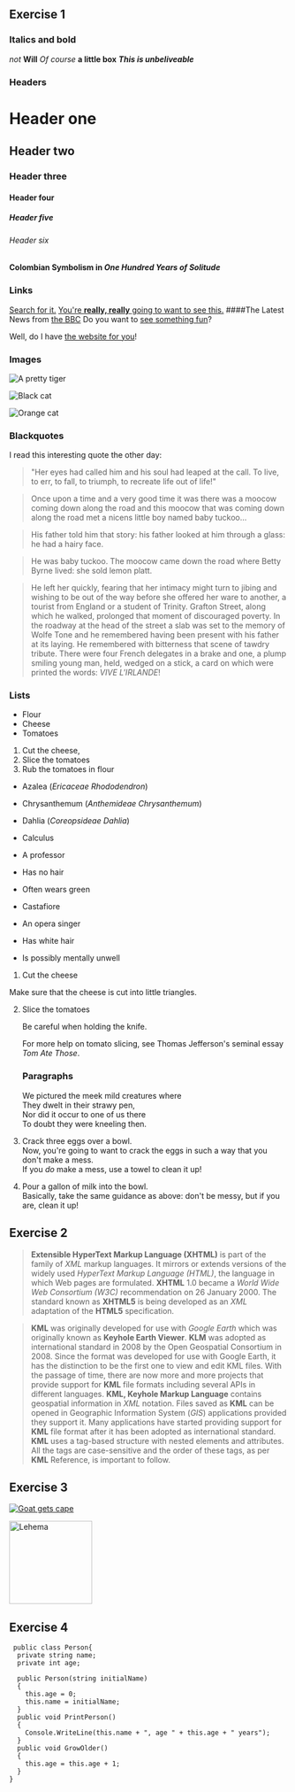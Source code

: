 ## Exercise 1

### Italics and bold
_not_
**Will**
_Of course_ **a little box**
**_This is unbeliveable_**

### Headers

# Header one
## Header two
### Header three
#### Header four
##### Header five
###### Header six

#### Colombian Symbolism in _One Hundred Years of Solitude_

### Links

[Search for it.](www.google.com)
[You're **really, really** going to want to see this.](www.dailykitten.com)
####The Latest News from [the BBC](www.bbc.com/news)
Do you want to [see something fun][a fun place]?

Well, do I have [the website for you][another fun place]!

[a fun place]: www.zombo.com
[another fun place]: www.stumbleupon.com

### Images

![A pretty tiger](https://upload.wikimedia.org/wikipedia/commons/5/56/Tiger.50.jpg)

![Black cat][Black]

![Orange cat][Orange]

[Black]: https://upload.wikimedia.org/wikipedia/commons/a/a3/81_INF_DIV_SSI.jpg

[Orange]: http://icons.iconarchive.com/icons/google/noto-emoji-animals-nature/256/22221-cat-icon.png

### Blackquotes

I read this interesting quote the other day:

>"Her eyes had called him and his soul had leaped at the call. To live, to err, to fall, to triumph, to recreate life out of life!"

>Once upon a time and a very good time it was there was a moocow coming down along the road and this moocow that was coming down along the road met a nicens little boy named baby tuckoo...

>His father told him that story: his father looked at him through a glass: he had a hairy face.

>He was baby tuckoo. The moocow came down the road where Betty Byrne lived: she sold lemon platt.

>He left her quickly, fearing that her intimacy might turn to jibing and wishing to be out of the way before she offered her ware to another, a tourist from England or a student of Trinity. Grafton Street, along which he walked, prolonged that moment of discouraged poverty. In the roadway at the head of the street a slab was set to the memory of Wolfe Tone and he remembered having been present with his father at its laying. He remembered with bitterness that scene of tawdry tribute. There were four French delegates in a brake and one, a plump smiling young man, held, wedged on a stick, a card on which were printed the words: _VIVE L'IRLANDE_!

### Lists

* Flour
* Cheese
* Tomatoes

1. Cut the cheese, 
2. Slice the tomatoes 
3. Rub the tomatoes in flour

* Azalea (_Ericaceae Rhododendron_)
* Chrysanthemum (_Anthemideae Chrysanthemum_)
* Dahlia (_Coreopsideae Dahlia_)

* Calculus
 * A professor
 * Has no hair
 * Often wears green
* Castafiore
 * An opera singer 
 * Has white hair
 * Is possibly mentally unwell

 1. Cut the cheese
 
 Make sure that the cheese is cut into little triangles.

2. Slice the tomatoes

   Be careful when holding the knife.
   
   For more help on tomato slicing, see Thomas Jefferson's seminal essay _Tom Ate Those_.

   ### Paragraphs

   We pictured the meek mild creatures where  
They dwelt in their strawy pen,  
Nor did it occur to one of us there  
To doubt they were kneeling then.  

1. Crack three eggs over a bowl.  
 Now, you're going to want to crack the eggs in such a way that you don't make a mess.  
 If you _do_ make a mess, use a towel to clean it up!

2. Pour a gallon of milk into the bowl.  
 Basically, take the same guidance as above: don't be messy, but if you are, clean it up!

 
 ## Exercise 2

 >**Extensible HyperText Markup Language (XHTML)** is part of the family of _XML_ markup languages. It mirrors or extends versions of the widely used _HyperText Markup Language (HTML)_, the language in which Web pages are formulated.
 >**XHTML** 1.0 became a _World Wide Web Consortium (W3C)_ recommendation on 26 January 2000. The standard known as **XHTML5** is being developed as an _XML_ adaptation of the **HTML5** specification.

 >**KML** was originally developed for use with _Google Earth_ which was originally known as **Keyhole Earth Viewer**. **KLM** was adopted as international standard in 2008 by the Open Geospatial Consortium in 2008. Since the format was developed for use with Google Earth, it has the distinction to be the first one to view and edit KML files. With the passage of time, there are now more and more projects that provide support for **KML** file formats including several APIs in different languages.
 >**KML, Keyhole Markup Language** contains geospatial information in _XML_ notation. Files saved as **KML** can be opened in Geographic Information System (_GIS_) applications provided they support it. Many applications have started providing support for **KML** file format after it has been adopted as international standard. **KML** uses a tag-based structure with nested elements and attributes. All the tags are case-sensitive and the order of these tags, as per **KML** Reference, is important to follow.


 ## Exercise 3

 [![Goat gets cape](https://i.ytimg.com/vi/R8sROfYaWM4/hqdefault.jpg)](https://www.youtube.com/watch?v=R8sROfYaWM4 "Goat gets cape")

 <img src="https://cdn.britannica.com/55/174255-050-526314B6/brown-Guernsey-cow.jpg" alt="Lehema" style="height: 150px; width: 150px;"/>

 ## Exercise 4

```ruby:
 public class Person{
  private string name;
  private int age;

  public Person(string initialName)
  {
    this.age = 0;
    this.name = initialName;
  }
  public void PrintPerson()
  {
    Console.WriteLine(this.name + ", age " + this.age + " years");
  }
  public void GrowOlder()
  {
    this.age = this.age + 1;
  }
}
```